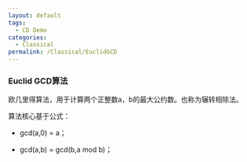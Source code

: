 ```yaml
---
layout: default
tags:
  - CD Demo
categories:
  - Classical
permalink: /Classical/EuclidGCD
---
```

### Euclid GCD算法

欧几里得算法，用于计算两个正整数a，b的最大公约数。也称为辗转相除法。
 
算法核心基于公式：

- gcd(a,0) = a； 

- gcd(a,b) = gcd(b,a mod b)； 